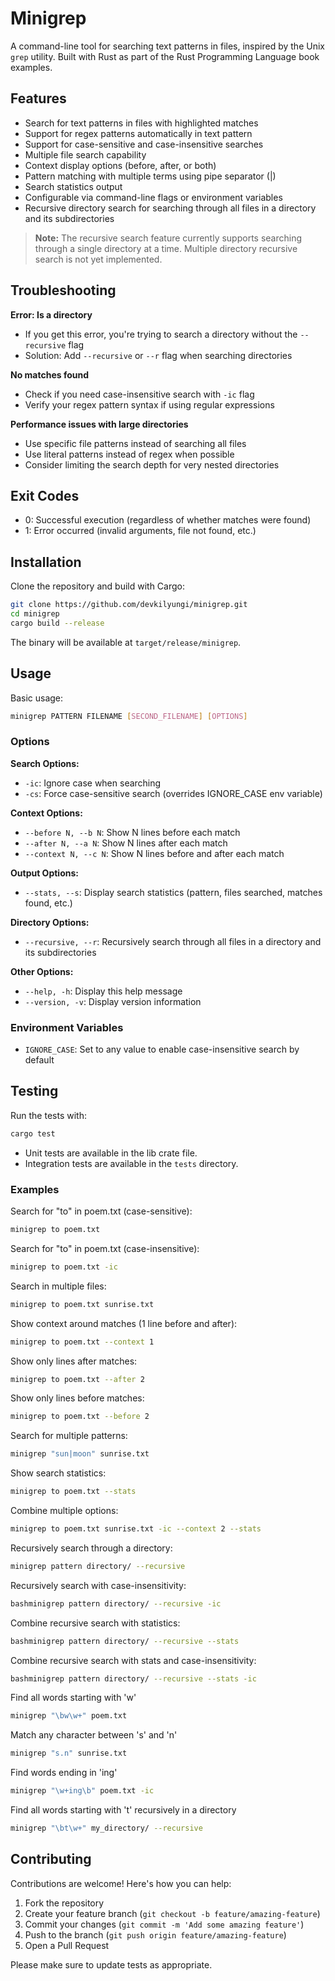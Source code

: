 # Minigrep

A command-line tool for searching text patterns in files, inspired by the Unix `grep` utility. Built with Rust as part of the Rust Programming Language book examples.

## Features

- Search for text patterns in files with highlighted matches
- Support for regex patterns automatically in text pattern
- Support for case-sensitive and case-insensitive searches
- Multiple file search capability
- Context display options (before, after, or both)
- Pattern matching with multiple terms using pipe separator (|)
- Search statistics output
- Configurable via command-line flags or environment variables
- Recursive directory search for searching through all files in a directory and its subdirectories

> **Note:** The recursive search feature currently supports searching through a single directory at a time. Multiple directory recursive search is not yet implemented.

## Troubleshooting

**Error: Is a directory**

- If you get this error, you're trying to search a directory without the `--recursive` flag
- Solution: Add `--recursive` or `--r` flag when searching directories

**No matches found**

- Check if you need case-insensitive search with `-ic` flag
- Verify your regex pattern syntax if using regular expressions

**Performance issues with large directories**

- Use specific file patterns instead of searching all files
- Use literal patterns instead of regex when possible
- Consider limiting the search depth for very nested directories

## Exit Codes

- 0: Successful execution (regardless of whether matches were found)
- 1: Error occurred (invalid arguments, file not found, etc.)

## Installation

Clone the repository and build with Cargo:

```bash
git clone https://github.com/devkilyungi/minigrep.git
cd minigrep
cargo build --release
```

The binary will be available at `target/release/minigrep`.

## Usage

Basic usage:

```bash
minigrep PATTERN FILENAME [SECOND_FILENAME] [OPTIONS]
```

### Options

**Search Options:**

- `-ic`: Ignore case when searching
- `-cs`: Force case-sensitive search (overrides IGNORE_CASE env variable)

**Context Options:**

- `--before N, --b N`: Show N lines before each match
- `--after N, --a N`: Show N lines after each match
- `--context N, --c N`: Show N lines before and after each match

**Output Options:**

- `--stats, --s`: Display search statistics (pattern, files searched, matches found, etc.)

**Directory Options:**

- `--recursive, --r`: Recursively search through all files in a directory and its subdirectories

**Other Options:**

- `--help, -h`: Display this help message
- `--version, -v`: Display version information

### Environment Variables

- `IGNORE_CASE`: Set to any value to enable case-insensitive search by default

## Testing

Run the tests with:

```bash
cargo test
```

- Unit tests are available in the lib crate file.
- Integration tests are available in the `tests` directory.

### Examples

Search for "to" in poem.txt (case-sensitive):

```bash
minigrep to poem.txt
```

Search for "to" in poem.txt (case-insensitive):

```bash
minigrep to poem.txt -ic
```

Search in multiple files:

```bash
minigrep to poem.txt sunrise.txt
```

Show context around matches (1 line before and after):

```bash
minigrep to poem.txt --context 1
```

Show only lines after matches:

```bash
minigrep to poem.txt --after 2
```

Show only lines before matches:

```bash
minigrep to poem.txt --before 2
```

Search for multiple patterns:

```bash
minigrep "sun|moon" sunrise.txt
```

Show search statistics:

```bash
minigrep to poem.txt --stats
```

Combine multiple options:

```bash
minigrep to poem.txt sunrise.txt -ic --context 2 --stats
```

Recursively search through a directory:

```bash
minigrep pattern directory/ --recursive
```

Recursively search with case-insensitivity:

```bash
bashminigrep pattern directory/ --recursive -ic
```

Combine recursive search with statistics:

```bash
bashminigrep pattern directory/ --recursive --stats
```

Combine recursive search with stats and case-insensitivity:

```bash
bashminigrep pattern directory/ --recursive --stats -ic
```

Find all words starting with 'w'

```bash
minigrep "\bw\w+" poem.txt
```

Match any character between 's' and 'n'

```bash
minigrep "s.n" sunrise.txt
```

Find words ending in 'ing'

```bash
minigrep "\w+ing\b" poem.txt -ic
```

Find all words starting with 't' recursively in a directory

```bash
minigrep "\bt\w+" my_directory/ --recursive
```

## Contributing

Contributions are welcome! Here's how you can help:

1. Fork the repository
2. Create your feature branch (`git checkout -b feature/amazing-feature`)
3. Commit your changes (`git commit -m 'Add some amazing feature'`)
4. Push to the branch (`git push origin feature/amazing-feature`)
5. Open a Pull Request

Please make sure to update tests as appropriate.